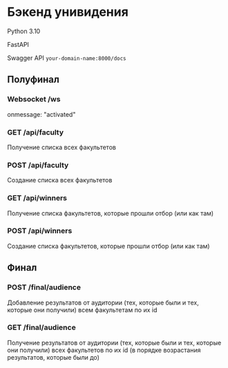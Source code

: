 # Бэкенд унивидения

Python 3.10

FastAPI

Swagger API `your-domain-name:8000/docs`

## Полуфинал

### Websocket /ws
onmessage: "activated"


### GET /api/faculty
Получение списка всех факультетов


### POST /api/faculty
Создание списка всех факультетов


### GET /api/winners
Получение списка факультетов, которые прошли отбор (или как там)


### POST /api/winners
Создание списка факультетов, которые прошли отбор (или как там)

## Финал

### POST /final/audience
Добавление результатов от аудитории (тех, которые были и тех, которые они получили) всем факультетам по их id


### GET /final/audience
Получение результатов от аудитории (тех, которые были и тех, которые они получили) всех факультетов по их id (в порядке возрастания результатов, которые были до)
